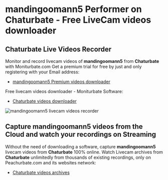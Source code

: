 # mandingoomann5 Performer on Chaturbate - Free LiveCam videos downloader

## Chaturbate Live Videos Recorder

Monitor and record livecam videos of **mandingoomann5** from **Chaturbate** with Moniturbate.com
Get a premium trial for free by just and only registering with your Email address:
* [mandingoomann5 Premium videos downloader](https://moniturbate.com/request-demo-licence-key.html)

Free livecam videos downloader - Moniturbate Software:
* [Chaturbate videos downloader](https://moniturbate.com/moniturbate-download-software.html)

![mandingoomann5 livecam videos recorder](https://peachurnet.com/templates/moniturbate-software.png)


## Capture mandingoomann5 videos from the Cloud and watch your recordings on Streaming

Without the need of downloading a software, capture **mandingoomann5** livecam videos from **Chaturbate** 100% online.
Watch Livecam archives from **Chaturbate** unlimitedly from thousands of existing recordings, only on Peachurbate.com and its websites network:
* [Chaturbate videos archives](https://peachurnet.com/)